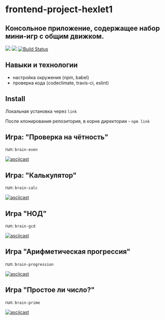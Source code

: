 # frontend-project-hexlet1

## Консольное приложение, содержащее набор мини-игр с общим движком.

<a href="https://codeclimate.com/github/codeclimate/codeclimate/maintainability"><img src="https://api.codeclimate.com/v1/badges/a99a88d28ad37a79dbf6/maintainability" /></a> <a href="https://codeclimate.com/github/codeclimate/codeclimate/test_coverage"><img src="https://api.codeclimate.com/v1/badges/a99a88d28ad37a79dbf6/test_coverage" /></a> [![Build Status](https://travis-ci.org/jurassic-period/frontend-project-hexlet1.svg?branch=master)](https://travis-ci.org/jurassic-period/frontend-project-hexlet1)

## Навыки и технологии

+ настройка окружения (npm, babel)
+ проверка кода (codeclimate, travis-ci, eslint)

## Install

Локальная установка через `link`

После клонирования репозитория, в корне директории - `npm link`

## Игра: "Проверка на чётность"
run: `brain-even`

[![asciicast](https://asciinema.org/a/Y2lcwmvv0zOrNNB2iP3T5rBPZ.svg)](https://asciinema.org/a/Y2lcwmvv0zOrNNB2iP3T5rBPZ)

## Игра: "Калькулятор"
run: `brain-calc`

[![asciicast](https://asciinema.org/a/pZkfMPLHaqr81T1OrHD7ftIHk.svg)](https://asciinema.org/a/pZkfMPLHaqr81T1OrHD7ftIHk)

## Игра "НОД"
run: `brain-gcd`

[![asciicast](https://asciinema.org/a/BCnE8D1ymSX48z03J8oLZhnNX.svg)](https://asciinema.org/a/BCnE8D1ymSX48z03J8oLZhnNX)

## Игра "Арифметическая прогрессия"
run: `brain-progression`

[![asciicast](https://asciinema.org/a/VX6YYfnOvXaApcx5sDCLoJ9de.svg)](https://asciinema.org/a/VX6YYfnOvXaApcx5sDCLoJ9de)

## Игра "Простое ли число?"
run: `brain-prime`

[![asciicast](https://asciinema.org/a/sG0lDF0ew91f0i9kkO7EvJH9d.svg)](https://asciinema.org/a/sG0lDF0ew91f0i9kkO7EvJH9d)